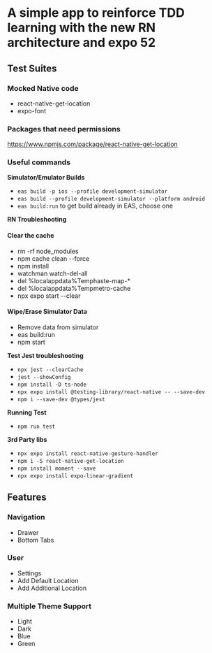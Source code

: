 # A simple app to reinforce TDD learning with the new RN architecture and expo 52

## Test Suites

### Mocked Native code

- react-native-get-location
- expo-font


### Packages that need permissions

https://www.npmjs.com/package/react-native-get-location

### Useful commands

**Simulator/Emulator Builds**

- `eas build -p ios --profile development-simulator `
- `eas build --profile development-simulator --platform android`
- `eas build:run` to get build already in EAS, choose one

**RN Troubleshooting**
#### Clear the cache
- rm -rf node_modules
- npm cache clean --force
- npm install
- watchman watch-del-all
- del %localappdata%Temphaste-map-*
- del %localappdata%Tempmetro-cache
- npx expo start --clear

#### Wipe/Erase Simulator Data
- Remove data from simulator
- eas build:run
- npm start 

**Test Jest troubleshooting**

- `npx jest --clearCache`
- `jest --showConfig`
- `npm install -D ts-node`
- `npx expo install @testing-library/react-native -- --save-dev   `
- `npm i --save-dev @types/jest`

**Running Test**
- `npm run test`

**3rd Party libs**

- `npx expo install react-native-gesture-handler`
- `npm i -S react-native-get-location`
- `npm install moment --save`
- `npx expo install expo-linear-gradient`

## Features
### Navigation
  - Drawer
  - Bottom Tabs
  ### User
  - Settings
  - Add Default Location
  - Add Additional Location
  
  ### Multiple Theme Support
  - Light
  - Dark
  - Blue
  - Green
  
